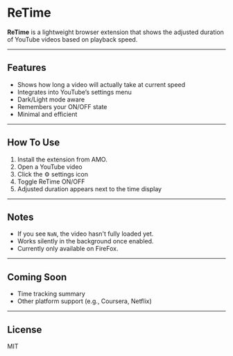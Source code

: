 # ReTime

**ReTime** is a lightweight browser extension that shows the adjusted duration of YouTube videos based on playback speed.

---

## Features

- Shows how long a video will actually take at current speed
- Integrates into YouTube’s settings menu
- Dark/Light mode aware
- Remembers your ON/OFF state
- Minimal and efficient

---

## How To Use

1. Install the extension from AMO.
2. Open a YouTube video
3. Click the ⚙️ settings icon
4. Toggle ReTime ON/OFF
5. Adjusted duration appears next to the time display

---

## Notes

- If you see `NaN`, the video hasn't fully loaded yet.
- Works silently in the background once enabled.
- Currently only available on FireFox.
---

## Coming Soon

- Time tracking summary
- Other platform support (e.g., Coursera, Netflix)

---

## License

MIT
